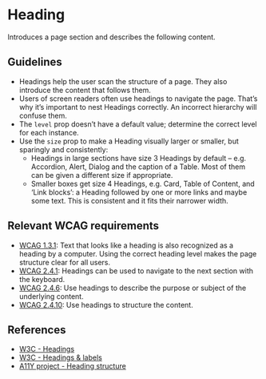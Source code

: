 <!-- @license CC0-1.0 -->

# Heading

Introduces a page section and describes the following content.

## Guidelines

- Headings help the user scan the structure of a page.
  They also introduce the content that follows them.
- Users of screen readers often use headings to navigate the page.
  That’s why it’s important to nest Headings correctly.
  An incorrect hierarchy will confuse them.
- The `level` prop doesn’t have a default value; determine the correct level for each instance.
- Use the `size` prop to make a Heading visually larger or smaller, but sparingly and consistently:
  - Headings in large sections have size 3 Headings by default – e.g. Accordion, Alert, Dialog and the caption of a Table.
    Most of them can be given a different size if appropriate.
  - Smaller boxes get size 4 Headings, e.g. Card, Table of Content, and ‘Link blocks’:
    a Heading followed by one or more links and maybe some text.
    This is consistent and it fits their narrower width.

## Relevant WCAG requirements

- [WCAG 1.3.1](https://www.w3.org/WAI/WCAG21/quickref/#qr-content-structure-separation-programmatic):
  Text that looks like a heading is also recognized as a heading by a computer.
  Using the correct heading level makes the page structure clear for all users.
- [WCAG 2.4.1](https://www.w3.org/WAI/WCAG21/quickref/#qr-navigation-mechanisms-skip): Headings can be used to navigate to the next section with the keyboard.
- [WCAG 2.4.6](https://www.w3.org/WAI/WCAG21/quickref/#headings-and-labels): Use headings to describe the purpose or subject of the underlying content.
- [WCAG 2.4.10](https://www.w3.org/WAI/WCAG21/quickref/#qr-navigation-mechanisms-headings): Use headings to structure the content.

## References

- [W3C - Headings](https://www.w3.org/WAI/tutorials/page-structure/headings/)
- [W3C - Headings & labels](https://www.w3.org/TR/WCAG21/#headings-and-labels)
- [A11Y project - Heading structure](https://www.a11yproject.com/posts/how-to-accessible-heading-structure/)
